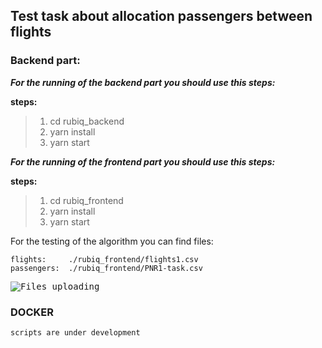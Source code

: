 ## Test task about allocation passengers between flights

### Backend part:

***For the running of the backend part you should use this steps:***

**steps:**
> 1. cd rubiq_backend
> 2. yarn install
> 3. yarn start

***For the running of the frontend part you should use this steps:***

**steps:**
> 1. cd rubiq_frontend
> 2. yarn install
> 3. yarn start

For the testing of the algorithm you can find files:
```
flights:     ./rubiq_frontend/flights1.csv
passengers:  ./rubiq_frontend/PNR1-task.csv
```

<p align="left" >
  <kbd>
    <img src="http://dl4.joxi.net/drive/2019/12/24/0023/3958/1511286/86/0e067ff938.jpg" title="Files uploading" float="left">
  </kbd>
</p>

### DOCKER

```
scripts are under development
```